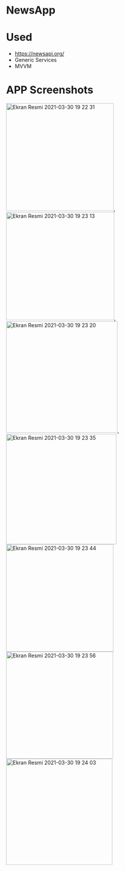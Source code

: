 # NewsApp
# Used
- https://newsapi.org/ 
- Generic Services
- MVVM

# APP Screenshots
<img width="292" alt="Ekran Resmi 2021-03-30 19 22 31" src="https://user-images.githubusercontent.com/58694754/113022764-a172be80-918d-11eb-9b30-cbe3325b3590.png">,
<img width="293" alt="Ekran Resmi 2021-03-30 19 23 13" src="https://user-images.githubusercontent.com/58694754/113022772-a2a3eb80-918d-11eb-8ef4-f6eeb13420b8.png">,
<img width="302" alt="Ekran Resmi 2021-03-30 19 23 20" src="https://user-images.githubusercontent.com/58694754/113022779-a46daf00-918d-11eb-9ccb-d5c68731ad83.png">,
<img width="299" alt="Ekran Resmi 2021-03-30 19 23 35" src="https://user-images.githubusercontent.com/58694754/113022788-a6d00900-918d-11eb-8d87-a74a0e888912.png">
<img width="291" alt="Ekran Resmi 2021-03-30 19 23 44" src="https://user-images.githubusercontent.com/58694754/113022794-a899cc80-918d-11eb-9d01-24f3dc27aa9e.png">
<img width="290" alt="Ekran Resmi 2021-03-30 19 23 56" src="https://user-images.githubusercontent.com/58694754/113022799-a9caf980-918d-11eb-8b19-0a8f73bab46b.png">
<img width="288" alt="Ekran Resmi 2021-03-30 19 24 03" src="https://user-images.githubusercontent.com/58694754/113022803-aafc2680-918d-11eb-9a2b-2be204561ffe.png">
